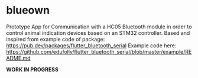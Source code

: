 # blueown

Prototype App for Communication with a HC05 Bluetooth module in order to control animal indication devices based on an STM32 controller.
Based and inspired from example code of package: https://pub.dev/packages/flutter_bluetooth_serial 
Example code here: https://github.com/edufolly/flutter_bluetooth_serial/blob/master/example/README.md

**WORK IN PROGRESS**




